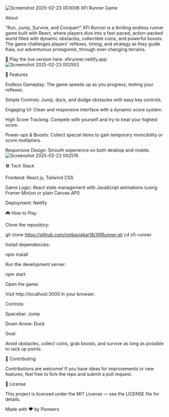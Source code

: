 ![Screenshot 2025-02-23 003006](https://github.com/user-attachments/assets/69cfb343-e5e4-4320-a572-85bbc4a3e380)
XFI Runner Game

About

"Run, Jump, Survive, and Conquer!" XFI Runner is a thrilling endless runner game built with React, where players dive into a fast-paced, action-packed world filled with dynamic obstacles, collectible coins, and powerful boosts. The game challenges players' reflexes, timing, and strategy as they guide Kaia, our adventurous protagonist, through ever-changing terrains.

🔗 Play the live version here: xfirunner.netlify.app
![Screenshot 2025-02-23 002553](https://github.com/user-attachments/assets/80a7b490-9fd7-4be3-a4bb-10d385ba19b2)

🚀 Features

Endless Gameplay: The game speeds up as you progress, testing your reflexes.

Simple Controls: Jump, duck, and dodge obstacles with easy key controls.

Engaging UI: Clean and responsive interface with a dynamic score system.

High Score Tracking: Compete with yourself and try to beat your highest score.

Power-ups & Boosts: Collect special items to gain temporary invincibility or score multipliers.

Responsive Design: Smooth experience on both desktop and mobile.
![Screenshot 2025-02-23 002519](https://github.com/user-attachments/assets/728d9584-4537-4ad9-8fe1-2d23ad287c8a)

🛠️ Tech Stack

Frontend: React.js, Tailwind CSS

Game Logic: React state management with JavaScript animations (using Framer Motion or plain Canvas API)

Deployment: Netlify

🎮 How to Play

Clone the repository:

git clone https://github.com/ombaviskar18/XfiRunner.git
cd xfi-runner

Install dependencies:

npm install

Run the development server:

npm start

Open the game:

Visit http://localhost:3000 in your browser.

Controls:

Spacebar: Jump

Down Arrow: Duck

Goal:

Avoid obstacles, collect coins, grab boosts, and survive as long as possible to rack up points.



🤝 Contributing

Contributions are welcome! If you have ideas for improvements or new features, feel free to fork the repo and submit a pull request.

📄 License

This project is licensed under the MIT License — see the LICENSE file for details.

Made with ❤️ by Pioneers

